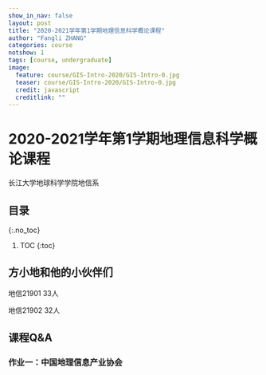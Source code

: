 ```yaml
---
show_in_nav: false
layout: post
title: "2020-2021学年第1学期地理信息科学概论课程"
author: "Fangli ZHANG"
categories: course
notshow: 1
tags: [course, undergraduate]
image:
  feature: course/GIS-Intro-2020/GIS-Intro-0.jpg
  teaser: course/GIS-Intro-2020/GIS-Intro-0.jpg
  credit: javascript
  creditlink: ""
---
```


# 2020-2021学年第1学期地理信息科学概论课程

长江大学地球科学学院地信系

## 目录
{:.no_toc}
1. TOC
{:toc}


## 方小地和他的小伙伴们

地信21901 33人

地信21902 32人


## 课程Q&A
### 作业一：中国地理信息产业协会
<html>
    <head>
    <style>
        #chartdiv {
            width: 100%;
            height: 480px;
        }
        .map-marker {
            margin-left: -5px;
            margin-top: -5px;
        }
        .map-marker.map-clickable {
            cursor: pointer;
        }
        .pulse {
            width: 0px;
            height: 0px;
            border: 0px solid #f7f14c;
            -webkit-border-radius: 30px;
            -moz-border-radius: 30px;
            border-radius: 30px;
            background-color: #716f42;
            z-index: 10;
            position: absolute;
      }
      .map-marker .dot {
            border: 10px solid #FFFFFF;
            background: transparent;
            -webkit-border-radius: 100px;
            -moz-border-radius: 100px;
            border-radius: 100px;
            height: 40px;
            width: 40px;
            -webkit-animation: pulse 0.5s ease-out;
            -moz-animation: pulse 1s ease-out;
            animation: pulse 1.5s ease-out;
            -webkit-animation-iteration-count: infinite;
            -moz-animation-iteration-count: infinite;
            animation-iteration-count: infinite;
            position: absolute;
            top: -25px;
            left: -25px;
            z-index: 1;
            opacity: 0;
    }
    @-moz-keyframes pulse {
           0% {
              -moz-transform: scale(0);
              opacity: 0.0;
           }
           25% {
              -moz-transform: scale(0);
              opacity: 0.1;
           }
           50% {
              -moz-transform: scale(0.1);
              opacity: 0.3;
           }
           75% {
              -moz-transform: scale(0.5);
              opacity: 0.5;
           }
           100% {
              -moz-transform: scale(1);
              opacity: 0.0;
           }
    }
    @-webkit-keyframes "pulse" {
           0% {
              -webkit-transform: scale(0);
              opacity: 0.0;
           }
           25% {
              -webkit-transform: scale(0);
              opacity: 0.1;
           }
           50% {
              -webkit-transform: scale(0.1);
              opacity: 0.3;
           }
           75% {
              -webkit-transform: scale(0.5);
              opacity: 0.5;
           }
           100% {
              -webkit-transform: scale(1);
              opacity: 0.0;
           }
       }
    </style>
    </head>
    <body>
    <script src="https://www.amcharts.com/lib/3/ammap.js"></script>
    <script src="https://www.amcharts.com/lib/3/maps/js/worldLow.js"></script>
    <script src="https://www.amcharts.com/lib/3/themes/light.js"></script>
    <script>
    var targetSVG = "M9,0C4.029,0,0,4.029,0,9s4.029,9,9,9s9-4.029,9-9S13.971,0,9,0z M9,15.93 c-3.83,0-6.93-3.1-6.93-6.93S5.17,2.07,9,2.07s6.93,3.1,6.93,6.93S12.83,15.93,9,15.93 M12.5,9c0,1.933-1.567,3.5-3.5,3.5S5.5,10.933,5.5,9S7.067,5.5,9,5.5 S12.5,7.067,12.5,9z";

    <!-- var targetSVG = "{{site.baseurl}}/assets/svg/taxi.svg"; -->

    var map = AmCharts.makeChart( "chartdiv", {
        "type": "map",
        "theme": "light",
        "dragMap": true,
        "projection": "miller",
        "mouseWheelZoomEnabled": true,
        "showBalloonOnSelectedObject": true,
        "backgroundAlpha": 1,
        "backgroundColor": "#000",

        "dataProvider": {
            "mapURL": "/assets/map/chinaHigh.svg",

            "zoomLevel": 1,
            "zoomLatitude": 36.7,
            "zoomLongitude": 104.2,

            "lines": [
            ],

            "images": [
                {"type": "circle", "title": "<b>廖小罕<br/>中国科学院地理科学与资源研究所", "latitude": 40.008842, "longitude": 116.391435, "scale": 0.5},
                {"type": "circle", "title": "<b>李英成<br/>中测新图（北京）遥感技术有限责任公司", "latitude": 39.90969, "longitude": 116.267731, "scale": 0.5},
                {"type": "circle", "title": "<b>刘永<br/>武汉中地数码科技有限公司", "latitude": 30.480708, "longitude": 114.412103, "scale": 0.5},
                {"type": "circle", "title": "<b>程承旗<br/>北京大学", "latitude": 39.998877, "longitude": 116.316833, "scale": 0.5},
                {"type": "circle", "title": "<b>王宝民<br/>中国地图出版集团", "latitude": 38.888106, "longitude": 121.531261, "scale": 0.5},
                {"type": "circle", "title": "<b>程鹏飞<br/>中国测绘科学研究院", "latitude": 39.902882, "longitude": 116.302654, "scale": 0.5},
                {"type": "circle", "title": "<b>陆洁中<br/>上海市测绘地理信息产业协会", "latitude": 31.194908, "longitude": 121.515188, "scale": 0.5},
                {"type": "circle", "title": "<b>朱敦尧<br/>武汉光庭信息技术股份有限公司", "latitude": 30.481717, "longitude": 114.40856, "scale": 0.5},
                {"type": "circle", "title": "<b>宫辉力<br/>首都师范大学", "latitude": 39.936212, "longitude": 116.312068, "scale": 0.5},
                {"type": "circle", "title": "<b>崔亚军<br/>四川空间信息产业发展有限公司", "latitude": 30.634885, "longitude": 103.979575, "scale": 0.5},
                {"type": "circle", "title": "<b>谭永杰<br/>中国地质调查局发展研究中心", "latitude": 39.929323, "longitude": 116.34309, "scale": 0.5},
                {"type": "circle", "title": "<b>史廷玉<br/>天津市测绘院", "latitude": 39.06744, "longitude": 117.191558, "scale": 0.5},
                {"type": "circle", "title": "<b>刘永<br/>深圳新中地教育有限公司", "latitude": 22.24, "longitude": 113.53, "scale": 0.5},
                {"type": "circle", "title": "<b>王增宁<br/>中国地理信息产业协会", "latitude": 39.884267, "longitude": 116.366775, "scale": 0.5},
                {"type": "circle", "title": "<b>刘玉璋<br/>北京盛世泰伯网络技术有限公司", "latitude": 39.927273, "longitude": 116.440156, "scale": 0.5},
                {"type": "circle", "title": "<b>冯仲科<br/>北京林业大学", "latitude": 40.00819, "longitude": 116.35146, "scale": 0.5},
                {"type": "circle", "title": "<b>王卫红<br/>西南科技大学环境与资源学院", "latitude": 31.467895, "longitude": 104.742836, "scale": 0.5},
                {"type": "circle", "title": "<b>孙玉国<br/>北京四维图新科技股份有限公司", "latitude": 40.07868, "longitude": 116.252122, "scale": 0.5},
                {"type": "circle", "title": "<b>胥燕婴<br/>国家测绘地理信息局", "latitude": 39.902882, "longitude": 116.302654, "scale": 0.5},
                {"type": "circle", "title": "<b>郭凯天<br/>深圳市腾讯计算机系统有限公司", "latitude": 22.561116, "longitude": 113.958226, "scale": 0.5},
                {"type": "circle", "title": "<b>曹天景<br/>中国四维测绘技术有限公司", "latitude": 39.982969, "longitude": 116.335135, "scale": 0.5},
                {"type": "circle", "title": "<b>王长科<br/>中国兵器工业北方勘察设计研究院有限公司", "latitude": 38.042718, "longitude": 114.518801, "scale": 0.5},
                {"type": "circle", "title": "<b>姜德荣<br/>高德软件 有限公司", "latitude": 31.207776, "longitude": 121.440775, "scale": 0.5},
                {"type": "circle", "title": "<b>刘奕夫<br/>武大吉奥信息技术有限公司", "latitude": 30.462392, "longitude": 114.415055, "scale": 0.5},
                {"type": "circle", "title": "<b>李国鹏<br/>自然资源部", "latitude": 34.2304, "longitude": 108.93426, "scale": 0.5},
                {"type": "circle", "title": "<b>王东<br/>北京数字政通科技股份有限公司", "latitude": 39.806, "longitude": 116.479, "scale": 0.5},
                {"type": "circle", "title": "<b>邓克寰<br/>中治集团武汉勘察研究院有限公司", "latitude": 30.632443, "longitude": 114.394796, "scale": 0.5},
                {"type": "circle", "title": "<b>杨洪涛<br/>北京搜狗科技发展有限公司", "latitude": 39.999586, "longitude": 116.338779, "scale": 0.5},
                {"type": "circle", "title": "<b>马小计<br/>北京中色测绘院有限公司", "latitude": 40.042131, "longitude": 116.428025, "scale": 0.5},
                {"type": "circle", "title": "<b>汤国安<br/>南京师范大学", "latitude": 32.112189, "longitude": 118.916683, "scale": 0.5},
                {"type": "circle", "title": "<b>杨震澎<br/>广东南方数码科技股份有限公司", "latitude": 23.129587, "longitude": 113.380433, "scale": 0.5},
                {"type": "circle", "title": "<b>赖百炼<br/>中煤航测遥感集团有限公司", "latitude": 34.168497, "longitude": 108.988433, "scale": 0.5},
                {"type": "circle", "title": "<b>王继业<br/>国家电网公司", "latitude": 39.948387, "longitude": 116.455712, "scale": 0.5},
                {"type": "circle", "title": "<b>江春华<br/>北京恒华伟业科技股份有限公司", "latitude": 39.956312, "longitude": 116.389148, "scale": 0.5},
                {"type": "circle", "title": "<b>李满春<br/>南京大学", "latitude": 32.125421, "longitude": 118.964891, "scale": 0.5},
                {"type": "circle", "title": "<b>张扬<br/>北京吉威时代软件股份有限公司", "latitude": 39.911938, "longitude": 116.225806, "scale": 0.5},
                {"type": "circle", "title": "<b>汤海<br/>中国地理信息产业协会", "latitude": 39.884267, "longitude": 116.366775, "scale": 0.5},
                {"type": "circle", "title": "<b>左建章<br/>北京四维远见信息技术有限公司", "latitude": 39.826963, "longitude": 116.289182, "scale": 0.5},
                {"type": "circle", "title": "<b>孙冰<br/>北京东方道迩信息技术股份有限公司", "latitude": 40.039824, "longitude": 116.303044, "scale": 0.5},
                {"type": "circle", "title": "<b>王东<br/>北京数字政通科技股份有限公司", "latitude": 39.959609, "longitude": 116.36266, "scale": 0.5},
                {"type": "circle", "title": "<b>白正玄<br/>北京博乾国际会展服务有限公司", "latitude": 39.902924, "longitude": 116.386381, "scale": 0.5},
                {"type": "circle", "title": "<b>程鹏飞<br/>中国测绘科学院", "latitude": 39.902882, "longitude": 116.302654, "scale": 0.5},
                {"type": "circle", "title": "<b>谭永杰<br/>中国地质调查局发展研究中心", "latitude": 39.929323, "longitude": 116.34309, "scale": 0.5},
                {"type": "circle", "title": "<b>廖定海<br/>广州中海达卫星导航技术股份有限公司", "latitude": 22.986854, "longitude": 113.379684, "scale": 0.5},
                {"type": "circle", "title": "<b>于国强<br/>山东省圣达地理信息测绘工程有限公司", "latitude": 37.508532, "longitude": 122.132538, "scale": 0.5},
                {"type": "circle", "title": "<b>徐文中<br/>苍穹数码技术股份有限公司", "latitude": 39.813497, "longitude": 116.544586, "scale": 0.5},
                {"type": "circle", "title": "<b>马小计<br/>北京中色测绘院有限公司", "latitude": 40.042131, "longitude": 116.428025, "scale": 0.5},
                {"type": "circle", "title": "<b>李清泉<br/>深圳大学", "latitude": 22.532206, "longitude": 113.940343, "scale": 0.5},
                {"type": "circle", "title": "<b>边馥苓<br/>武汉大学", "latitude": 30.533404, "longitude": 114.363058, "scale": 0.5},
                {"type": "circle", "title": "<b>王有弢<br/>甘肃省测绘地理信息学会", "latitude": 36.05227, "longitude": 103.84625, "scale": 0.5},
                {"type": "circle", "title": "<b>宋关福<br/>北京超图软件股份有限公司", "latitude": 39.991818, "longitude": 116.512186, "scale": 0.5},
                {"type": "circle", "title": "<b>杨槐<br/>厦门亿联网络技术股份有限公司", "latitude": 24.538145, "longitude": 118.161035, "scale": 0.5},
                {"type": "circle", "title": "<b>郭晟<br/>立得空间信息技术股份有限公司", "latitude": 39.956793, "longitude": 116.283903, "scale": 0.5},
                {"type": "circle", "title": "<b>徐文<br/>中国资源卫星应用中心", "latitude": 40.086778, "longitude": 116.252936, "scale": 0.5},
                {"type": "circle", "title": "<b>余国珊<br/>四川省地理信息产业协会", "latitude": 30.628311, "longitude": 104.042204, "scale": 0.5},
                {"type": "circle", "title": "<b>王继业<br/>国家电网公司", "latitude": 39.912541, "longitude": 116.383689, "scale": 0.5},
                {"type": "circle", "title": "<b>冯先光<br/>国家基础地理信息中心", "latitude": 39.902236, "longitude": 116.302829, "scale": 0.5},
                {"type": "circle", "title": "<b>刘沛<br/>贵州大学资源与环境工程学院", "latitude": 26.495623, "longitude": 106.748509, "scale": 0.5}
            ]
        },

            "areasSettings": {
                "color": "#FFCC00",
                "outlineThickness": 0.3,
                "unlistedAreasColor": "#FFFFFF",
                "unlistedAreasAlpha": 0.6
            },

            "imagesSettings": {
              "color": "#FF8003",
              "rollOverColor": "#FFFF00",
              "selectedColor": "#000000"
            },

            "linesSettings": {
              "arc": -0.75,
              "arrow": "middle",
              "color": "#FFFF00",
              "alpha": 1,
              "arrowAlpha": 1,
              "arrowSize": 3,
              "thickness": 1
            },

            "balloon": {
                "drop": false,
                "fixedPosition": false
            },

            "zoomControl": {
              "homeButtonEnabled": false,
              "zoomControlEnabled": false,
              "buttonSize": 10,
              "gridHeight": 0,
              "draggerAlpha": 0,
              "gridAlpha": 0
            },

            "backgroundZoomsToTop": true,
            "linesAboveImages": false,

           "export": {
             "enabled": false
           }
    } );

    map.addListener( "positionChanged", updateCustomMarkers );

    function updateCustomMarkers( event ) {
      var map = event.chart;

      for ( var x in map.dataProvider.images ) {
        var image = map.dataProvider.images[ x ];
        if (x == 4) {
            if ( 'undefined' == typeof image.externalElement )
            image.externalElement = createCustomMarker( image );
            var xy = map.coordinatesToStageXY( image.longitude, image.latitude );
            image.externalElement.style.top = xy.y + 'px';
            image.externalElement.style.left = xy.x + 'px';
        } else {
            if ( 'undefined' == typeof image.externalElement )
            image.externalElement = createCustomMarker( image );
            var xy = map.coordinatesToStageXY( image.longitude, image.latitude );
            image.externalElement.style.top = xy.y + 'px';
            image.externalElement.style.left = xy.x + 'px';
        }
      }
    }

    function createCustomMarker( image ) {
      var holder = document.createElement( 'div' );
      holder.className = 'map-marker';
      holder.title = image.title;
      holder.style.position = 'absolute';

      if ( undefined != image.url ) {
        holder.onclick = function() {
          window.location.href = image.url;
        };
        holder.className += ' map-clickable';
      }

      var dot = document.createElement( 'div' );
      dot.className = 'dot';
      holder.appendChild( dot );

      var pulse = document.createElement( 'div' );
      pulse.className = 'pulse';
      holder.appendChild( pulse );

      image.chart.chartDiv.appendChild( holder );

      return holder;
    }


    </script>
    </body>
    <div id="chartdiv"></div>
</html>

